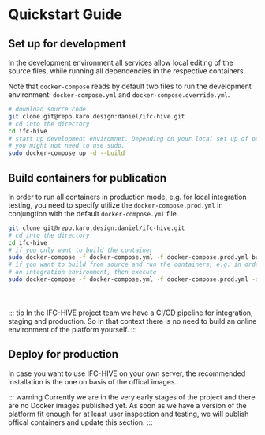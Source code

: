 # Quickstart Guide

## Set up for development

In the development environment all services allow local editing of the source
files, while running all dependencies in the respective containers.

Note that `docker-compose` reads by default two files to run the development
environment: `docker-compose.yml` and `docker-compose.override.yml`.

```bash
# download source code
git clone git@repo.karo.design:daniel/ifc-hive.git
# cd into the directory
cd ifc-hive
# start up development enviromnet. Depending on your local set up of permissions
# you might not need to use sudo.
sudo docker-compose up -d --build
```


## Build containers for publication

In order to run all containers in production mode, e.g. for local integration
testing, you need to specify utilize the `docker-compose.prod.yml` in
conjungtion with the default `docker-compose.yml` file.

```bash
git clone git@repo.karo.design:daniel/ifc-hive.git
# cd into the directory
cd ifc-hive
# if you only want to build the container
sudo docker-compose -f docker-compose.yml -f docker-compose.prod.yml build
# if you want to build from source and run the containers, e.g. in order to run
# an integration environment, then execute
sudo docker-compose -f docker-compose.yml -f docker-compose.prod.yml -d --build
```

<div style="margin-top: 20px">&nbsp;</div>

::: tip
In the IFC-HIVE project team we have a CI/CD pipeline for integration, staging
and production. So in that context there is no need to build an online
environment of the platform yourself.
:::

## Deploy for production 

In case you want to use IFC-HIVE on your own server, the recommended
installation is the one on basis of the offical images. 

::: warning
Currently we are in the very early stages of the project and there are no Docker
images published yet. As soon as we have a version of the platform fit enough
for at least user inspection and testing, we will publish offical containers and
update this section.
:::
